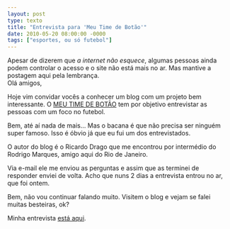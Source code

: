 ```yaml
---
layout: post
type: texto
title: "Entrevista para 'Meu Time de Botão'"
date: 2010-05-20 08:00:00 -0000
tags: ["esportes, ou só futebol"]
---
```

<div class="aviso">Apesar de dizerem que <i>a internet não esquece</i>, algumas pessoas ainda podem controlar o acesso e o site não está mais no ar. Mas mantive a postagem aqui pela lembrança.</div>
Olá amigos,

Hoje vim convidar vocês a conhecer um blog com um projeto bem interessante. O <a href="http://meutimedebotao.blogspot.com/">MEU TIME DE BOTÃO</a> tem por objetivo entrevistar as pessoas com um foco no futebol.

Bem, até aí nada de mais… Mas o bacana é que não precisa ser ninguém super famoso. Isso é óbvio já que eu fui um dos entrevistados.

O autor do blog é o Ricardo Drago que me encontrou por intermédio do Rodrigo Marques, amigo aqui do Rio de Janeiro.

Via e-mail ele me enviou as perguntas e assim que as terminei de responder enviei de volta. Acho que nuns 2 dias a entrevista entrou no ar, que foi ontem.

Bem, não vou continuar falando muito. Visitem o blog e vejam se  falei muitas besteiras, ok?

Minha entrevista <a href="http://meutimedebotao.blogspot.com/">está aqui</a>.